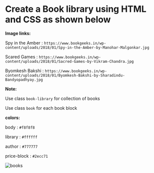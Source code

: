 # Create a Book library using HTML and CSS as shown below

**Image links:**

Spy in the Amber : `https://www.bookgeeks.in/wp-content/uploads/2018/01/Spy-in-the-Amber-by-Manohar-Malgonkar.jpg`

Scared Games : `https://www.bookgeeks.in/wp-content/uploads/2018/01/Sacred-Games-by-Vikram-Chandra.jpg`

Byomkesh Bakshi : `https://www.bookgeeks.in/wp-content/uploads/2018/01/Byomkesh-Bakshi-by-Sharadindu-Bandyopadhyay.jpg`

**Note:**

Use class `book-library` for collection of books

Use class `book` for each book block

**colors:**

body : `#f8f8f8`

library : `#ffffff`

author : `#777777`

price-block : `#2ecc71`

![books](https://storage.googleapis.com/acciojob-open-file-collections/book-library.png)
